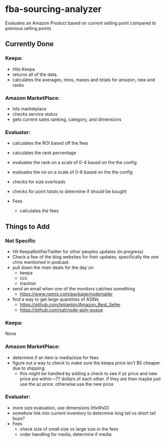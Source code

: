 # fba-sourcing-analyzer
Evaluates an Amazon Product based on current selling point compared to previous selling points

## Currently Done

### Keepa:
- Hits Keepa
- returns all of the data.
- calculates the averages, mins, maxes and totals for amazon, new and ranks

### Amazon MarketPlace:
- hits marketplace
- checks service status
- gets current sales ranking, category, and dimensions

### Evaluator:
- calculates the ROI based off the fees
- calculates the rank percentage
- evaluates the rank on a scale of 0-4 based on the the config
- evaluates the roi on a scale of 0-6 based on the the config
- checks for size overloads
- checks for point totals to determine if should be bought

- Fees
  - calculates the fees

## Things to Add

### Not Specific
- Hit KeepaNotifierTwitter for other peoples updates (in progress)
- Check a few of the blog websites for their updates. specifically the one chris mentioned in podcast.
- pull down the main deals for the day on
  - keepa
  - ccc
  - tracktor
- send an email when one of the monitors catches something
  - https://www.npmjs.com/package/nodemailer
- find a way to get large quantities of ASINs
  - https://github.com/leijianbin/Amazon_Best_Seller
  - https://github.com/xat/node-asin-queue

### Keepa:
None

### Amazon MarketPlace:
- determine if an item is media/size for fees
- figure out a way to check to make sure the keepa price isn't $5 cheaper due to shipping.
  - this might be handled by adding a check to see if az price and new price are within ~7? dollars of each other. if they are then maybe just use the az price. otherwise use the new price

### Evaluator:
- more size evaluation, use dimensions (HxWxD)
- somehow link into current inventory to determine long tail vs short tail buys?
- Fees
  - check size of small size vs large size in the fees
  - order handling for media, determine if media
